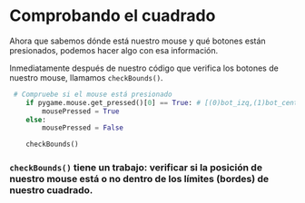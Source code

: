 # Comprobando el cuadrado

Ahora que sabemos dónde está nuestro mouse y qué botones están presionados, podemos hacer algo con esa información. 

Inmediatamente después de nuestro código que verifica los botones de nuestro mouse, llamamos `checkBounds()`. 
```python
 # Compruebe si el mouse está presionado
    if pygame.mouse.get_pressed()[0] == True: # [(0)bot_izq,(1)bot_central,(2)bot_derecho]
        mousePressed = True
    else:
        mousePressed = False

    checkBounds()

```
### `checkBounds()` tiene un trabajo: verificar si la posición de nuestro mouse está o no dentro de los límites (bordes) de nuestro cuadrado.
<!--stackedit_data:
eyJoaXN0b3J5IjpbOTc5MDU1MDkwLC03MTg1OTA3MDNdfQ==
-->